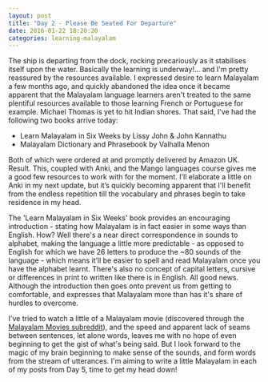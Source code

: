 ```yaml
---
layout: post
title: "Day 2 - Please Be Seated For Departure"
date: 2016-01-22 18:20:20
categories: learning-malayalam
---
```


The ship is departing from the dock, rocking precariously as it stabilises itself upon the water. Basically the learning is underway!... and I'm pretty reassured by the resources available. I expressed desire to learn Malayalam a few months ago, and quickly abandoned the idea once it became apparent that the Malayalam language learners aren't treated to the same plentiful resources available to those learning French or Portuguese for example. Michael Thomas is yet to hit Indian shores. That said, I've had the following two books arrive today:

* Learn Malayalam in Six Weeks by Lissy John & John Kannathu
* Malayalam Dictionary and Phrasebook by Valhalla Menon

Both of which were ordered at and promptly delivered by Amazon UK. Result. This, coupled with Anki, and the Mango languages course gives me a good few resources to work with for the moment. I'll elaborate a little on Anki in my next update, but it’s quickly becoming apparent that I'll benefit from the endless repetition till the vocabulary and phrases begin to take residence in my head.

The 'Learn Malayalam in Six Weeks' book provides an encouraging introduction - stating how Malayalam is in fact easier in some ways than English. How? Well there's a near direct correspondence in sounds to alphabet, making the language a little more predictable - as opposed to English for which we have 26 letters to produce the ~80 sounds of the language - which means it’ll be easier to spell and read Malayalam once you have the alphabet learnt. There's also no concept of capital letters, cursive or differences in print to written like there is in English. All good news. Although the introduction then goes onto prevent us from getting to comfortable, and expresses that Malayalam more than has it's share of hurdles to overcome.

I've tried to watch a little of a Malayalam movie (discovered through the [Malayalam Movies subreddit](https://www.reddit.com/r/MalayalamHDMovies/)), and the speed and apparent lack of seams between sentences, let alone words, leaves me with no hope of even beginning to get the gist of what's being said. But I look forward to the magic of my brain beginning to make sense of the sounds, and form words from the stream of utterances. I'm aiming to write a little Malayalam in each of my posts from Day 5, time to get my head down!
